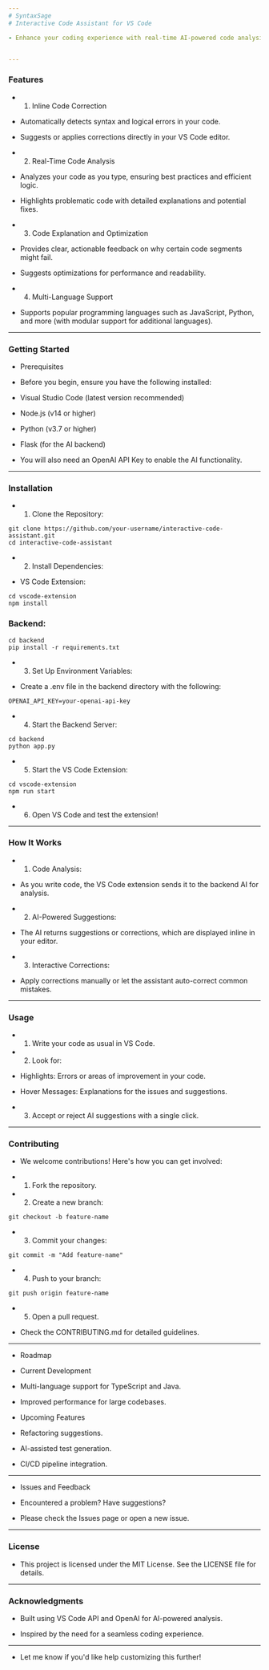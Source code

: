 ```yaml
---
# SyntaxSage
# Interactive Code Assistant for VS Code

- Enhance your coding experience with real-time AI-powered code analysis, correction, and suggestions directly within your VS Code editor.


---
```


### Features

- 1. Inline Code Correction

- Automatically detects syntax and logical errors in your code.

- Suggests or applies corrections directly in your VS Code editor.


- 2. Real-Time Code Analysis

- Analyzes your code as you type, ensuring best practices and efficient logic.

- Highlights problematic code with detailed explanations and potential fixes.


- 3. Code Explanation and Optimization

- Provides clear, actionable feedback on why certain code segments might fail.

- Suggests optimizations for performance and readability.


- 4. Multi-Language Support

- Supports popular programming languages such as JavaScript, Python, and more (with modular support for additional languages).



---

### Getting Started

- Prerequisites

- Before you begin, ensure you have the following installed:

- Visual Studio Code (latest version recommended)

- Node.js (v14 or higher)

- Python (v3.7 or higher)

- Flask (for the AI backend)


- You will also need an OpenAI API Key to enable the AI functionality.


---

### Installation

- 1. Clone the Repository:
```
git clone https://github.com/your-username/interactive-code-assistant.git
cd interactive-code-assistant
```

- 2. Install Dependencies:

- VS Code Extension:
```
cd vscode-extension
npm install
```
### Backend:
```
cd backend
pip install -r requirements.txt
```


- 3. Set Up Environment Variables:

- Create a .env file in the backend directory with the following:
```
OPENAI_API_KEY=your-openai-api-key
```


- 4. Start the Backend Server:
```
cd backend
python app.py
```

- 5. Start the VS Code Extension:
```
cd vscode-extension
npm run start
```

- 6. Open VS Code and test the extension!




---

### How It Works

- 1. Code Analysis:

- As you write code, the VS Code extension sends it to the backend AI for analysis.



- 2. AI-Powered Suggestions:

- The AI returns suggestions or corrections, which are displayed inline in your editor.



- 3. Interactive Corrections:

- Apply corrections manually or let the assistant auto-correct common mistakes.





---

### Usage

- 1. Write your code as usual in VS Code.


- 2. Look for:

- Highlights: Errors or areas of improvement in your code.

- Hover Messages: Explanations for the issues and suggestions.



- 3. Accept or reject AI suggestions with a single click.




---

### Contributing

- We welcome contributions! Here's how you can get involved:

- 1. Fork the repository.


- 2. Create a new branch:
```
git checkout -b feature-name

```
- 3. Commit your changes:
```
git commit -m "Add feature-name"
```

- 4. Push to your branch:
```
git push origin feature-name
```

- 5. Open a pull request.



- Check the CONTRIBUTING.md for detailed guidelines.


---

- Roadmap

- Current Development

- Multi-language support for TypeScript and Java.

- Improved performance for large codebases.


- Upcoming Features

- Refactoring suggestions.

- AI-assisted test generation.

- CI/CD pipeline integration.



---

- Issues and Feedback

- Encountered a problem? Have suggestions?
- Please check the Issues page or open a new issue.


---

### License

- This project is licensed under the MIT License. See the LICENSE file for details.


---

### Acknowledgments

- Built using VS Code API and OpenAI for AI-powered analysis.

- Inspired by the need for a seamless coding experience.



---

- Let me know if you'd like help customizing this further!

